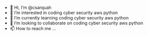 - 👋 Hi, I’m @csarquah
- 👀 I’m interested in coding cyber security aws python
- 🌱 I’m currently learning coding cyber security aws python
- 💞️ I’m looking to collaborate on coding cyber security aws python
- 📫 How to reach me ...

<!---
csarquah/csarquah is a ✨ special ✨ repository because its `README.md` (this file) appears on your GitHub profile.
You can click the Preview link to take a look at your changes.
--->
